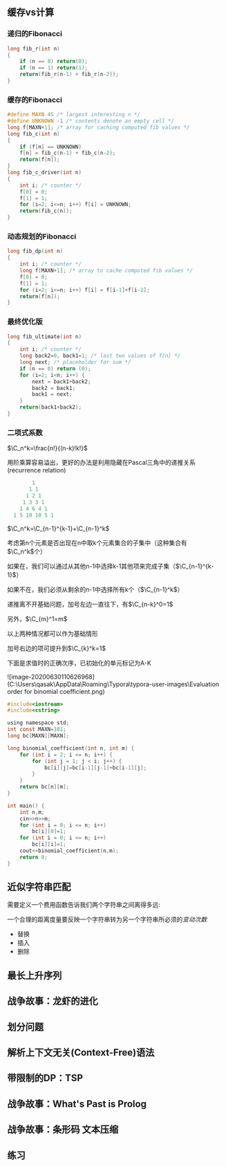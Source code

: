 ## 缓存vs计算

### 递归的Fibonacci

```c
long fib_r(int n)
{
    if (n == 0) return(0);
    if (n == 1) return(1);
    return(fib_r(n-1) + fib_r(n-2));
}
```



### 缓存的Fibonacci

```c
#define MAXN 45 /* largest interesting n */
#define UNKNOWN -1 /* contents denote an empty cell */
long f[MAXN+1]; /* array for caching computed fib values */
long fib_c(int n)
{
    if (f[n] == UNKNOWN)
    f[n] = fib_c(n-1) + fib_c(n-2);
    return(f[n]);
}
long fib_c_driver(int n)
{
    int i; /* counter */
    f[0] = 0;
    f[1] = 1;
    for (i=2; i<=n; i++) f[i] = UNKNOWN;
    return(fib_c(n));
}

```

### 动态规划的Fibonacci

```c
long fib_dp(int n)
{
    int i; /* counter */
    long f[MAXN+1]; /* array to cache computed fib values */
    f[0] = 0;
    f[1] = 1;
    for (i=2; i<=n; i++) f[i] = f[i-1]+f[i-2];
    return(f[n]);
}
```

### 最终优化版

```c
long fib_ultimate(int n)
{
    int i; /* counter */
    long back2=0, back1=1; /* last two values of f[n] */
    long next; /* placeholder for sum */
    if (n == 0) return (0);
    for (i=2; i<n; i++) {
        next = back1+back2;
        back2 = back1;
        back1 = next;
    }
    return(back1+back2);
}
```

### 二项式系数

$\C_n^k=\frac{n!}{(n-k)!k!}$

用阶乘算容易溢出，更好的办法是利用隐藏在Pascal三角中的递推关系(recurrence relation)

```c
        1
       1 1
      1 2 1
     1 3 3 1
    1 4 6 4 1
  1 5 10 10 5 1
```

$\C_n^k=\C_{n-1}^{k-1}+\C_{n-1}^k$

考虑第n个元素是否出现在n中取k个元素集合的子集中（这种集合有$\C_n^k$个）

如果在，我们可以通过从其他n-1中选择k-1其他项来完成子集（$\C_{n-1}^{k-1}$）

如果不在，我们必须从剩余的n-1中选择所有k个（$\C_{n-1}^k$）

递推离不开基础问题，加号左边一直往下，有$\C_{n-k}^0=1$

另外，$\C_{m}^1=m$

以上两种情况都可以作为基础情形

加号右边的项可提升到$\C_{k}^k=1$

下面是求值时的正确次序，已初始化的单元标记为A-K

![image-20200630110626968](C:\Users\qasak\AppData\Roaming\Typora\typora-user-images\Evaluation order for binomial coefficient.png)

```c
#include<iostream>
#include<cstring>

using namespace std;
int const MAXN=101;
long bc[MAXN][MAXN];

long binomial_coefficient(int n, int m) {
    for (int i = 2; i <= n; i++) {
        for (int j = 1; j < i; j++) {
            bc[i][j]=bc[i-1][j-1]+bc[i-1][j];
        }
    }
    return bc[n][m];
}

int main() {
    int n,m;
    cin>>n>>m;
    for (int i = 0; i <= n; i++) 
        bc[i][0]=1;
    for (int i = 0; i <= n; i++) 
        bc[i][i]=1;
    cout<<binomial_coefficient(n,m);
    return 0;
}
```



## 近似字符串匹配

需要定义一个费用函数告诉我们两个字符串之间离得多远:

一个合理的距离度量要反映一个字符串转为另一个字符串所必须的*变动次数*

+ 替换
+ 插入
+ 删除



## 最长上升序列



## 战争故事：龙虾的进化



## 划分问题



## 解析上下文无关(Context-Free)语法



## 带限制的DP：TSP



## 战争故事：What's Past is Prolog



## 战争故事：条形码 文本压缩



## 练习



